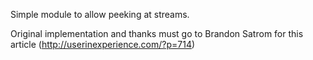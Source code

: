Simple module to allow peeking at streams.

Original implementation and thanks must go to Brandon Satrom for this article (http://userinexperience.com/?p=714)